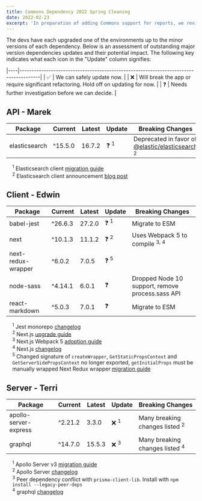```yaml
---
title: Commons Dependency 2022 Spring Cleaning
date: 2022-02-23
excerpt: 'In preparation of adding Commons support for reports, we review the existing file data structures to inform the creation of a new Document type.'
---
```


The devs have each upgraded one of the environments up to the minor versions of each dependency. Below is an assessment of outstanding major version dependencies updates and their potential impact. The following key indicates what each icon in the "Update" column signifies:

|----|--------------------------------------------------------------------------------------|
| ✅ | We can safely update now. |
| ❌ | Will break the app or require significant refactoring. Hold off on updating for now. |
| ❓ | Needs further investigation before we can decide. |

## API - Marek

| Package       | Current | Latest | Update          | Breaking Changes                                                                                                   |
| ------------- | ------- | ------ | --------------- | ------------------------------------------------------------------------------------------------------------------ |
| elasticsearch | ^15.5.0 | 16.7.2 | ❓ <sup>1</sup> | Deprecated in favor of [@elastic/elasticsearch](https://www.npmjs.com/package/@elastic/elasticsearch) <sup>2</sup> |

<ul style="list-style:none;padding-left:1rem">
  <li><sup>1</sup> Elasticsearch client <a href="https://www.elastic.co/guide/en/elasticsearch/client/javascript-api/current/breaking-changes.html">migration guide</a></li>
  <li><sup>2</sup> Elasticsearch client announcement <a href="https://www.elastic.co/blog/new-elasticsearch-javascript-client-released">blog post</a></li>
</ul>

## Client - Edwin

| Package            | Current | Latest | Update          | Breaking Changes                                 |
| ------------------ | ------- | ------ | --------------- | ------------------------------------------------ |
| babel-jest         | ^26.6.3 | 27.2.0 | ❓ <sup>1</sup> | Migrate to ESM                                   |
| next               | ^10.1.3 | 11.1.2 | ❓ <sup>2</sup> | Uses Webpack 5 to compile <sup>3, 4</sup>        |
| next-redux-wrapper | ^6.0.2  | 7.0.5  | ❓ <sup>5</sup> |                                                  |
| node-sass          | ^4.14.1 | 6.0.1  | ❓              | Dropped Node 10 support, remove process.sass API |
| react-markdown     | ^5.0.3  | 7.0.1  | ❓              | Migrate to ESM                                   |

<ul style="list-style:none;padding-left:1rem">
  <li><sup>1</sup> Jest monorepo <a href="https://github.com/facebook/jest/releases/tag/v27.0.0">changelog</a></li>
  <li><sup>2</sup> Next.js <a href="https://nextjs.org/docs/upgrading">upgrade guide</a></li>
  <li><sup>3</sup> Next.js Webpack 5 <a href="https://nextjs.org/docs/messages/webpack5">adoption guide</a></li>
  <li><sup>4</sup> Next.js <a href="https://github.com/vercel/next.js/releases/tag/v11.0.0">changelog</a></li>
  <li><sup>5</sup> Changed signature of <code>createWrapper</code>, <code>GetStaticPropsContext</code> and <code>GetServerSidePropsContext</code> no longer exported, <code>getInitialProps</code> must be manually wrapped Next Redux wrapper <a href="https://github.com/kirill-konshin/next-redux-wrapper#upgrade-from-6x-to-7x">migration guide</a></li>
</ul>

## Server - Terri

| Package               | Current | Latest | Update          | Breaking Changes                          |
| --------------------- | ------- | ------ | --------------- | ----------------------------------------- |
| apollo-server-express | ^2.21.2 | 3.3.0  | ❌ <sup>1</sup> | Many breaking changes listed <sup>2</sup> |
| graphql               | ^14.7.0 | 15.5.3 | ❌ <sup>3</sup> | Many breaking changes listed <sup>4</sup> |

<ul style="list-style:none;padding-left:1rem">
  <li><sup>1</sup> Apollo Server v3 <a href="https://www.apollographql.com/docs/apollo-server/migration/">migration guide</a></li>
  <li><sup>2</sup> Apollo Server <a href="https://github.com/apollographql/apollo-server/blob/main/CHANGELOG.md#v300">changelog</a></li>
  <li><sup>3</sup> Peer dependency conflict with <code>prisma-client-lib</code>. Install with <code>npm install --legacy-peer-deps</code></li>
  <li><sup>4</sup> graphql <a href="https://github.com/graphql/graphql-js/releases/tag/v15.0.0">changelog</a></li>
</ul>
